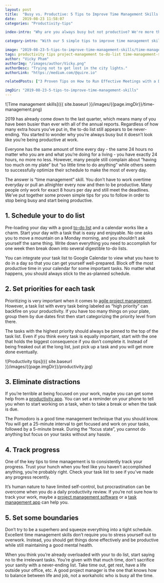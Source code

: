 ```yaml
---
layout: post
title:  "Busy vs. Productive: 5 Tips to Improve Time Management Skills for Project Managers"
date:   2019-08-23 11:58:07
categories: "Productivity-tips"

index-intro: "Why are you always busy but not productive? We're more than halfway through 2019 and it's about time to stop living like a zoombie because you are behind most of your deadlines. With our 5 simple tips to improve time management skills, you can own your day, become less busy and more productive."

category-intro: "With our 5 simple tips to improve time management skills, you can own your day, become less busy and more productive."

image: "2019-08-23-5-tips-to-improve-time-management-skills/time-management.png"
tags: productivity tips project-management to-do-list time-management-skills time-management productivity-tips
author: "Vicky Pham"
authorImg: "/images/author/Vicky.png"
authorDesc: "Trying not to get lost in the city lights."
authorLink: "https://medium.com/@quire.io"

relatedPosts: ["3 Proven Tips on How to Run Effective Meetings with a Digital To Do List", "Top 3 Productivity Tips With Online To Do List Software", "7 Productivity Tips to Avoid Burnout at Work"]

imgDir: "2019-08-23-5-tips-to-improve-time-management-skills"
---
```


![Time management skills]({{ site.baseurl }}/images/{{page.imgDir}}/time-management.png)

2019 has already come down to the last quarter, which means many of you have been busier than ever with all of the annual reports. Regardless of how many extra hours you’ve put in, the to-do list still appears to be never-ending. You started to wonder why you’re always busy but it doesn’t look like you’re being productive at work. 

Everyone has the same amount of time every day - the same 24 hours no matter who you are and what you’re doing for a living - you have exactly 24 hours, no more no less. However, many people still complain about “having too much on my plate” but “so little time to do anything” while others seem to successfully optimize their schedule to make the most of every day. 

The answer is “time management” skill. You don’t have to work overtime everyday or pull an allnighter every now and then to be productive. Many people only work for exact 8 hours per day and still meet the deadlines. We’ve put together some proven simple tips for you to follow in order to stop being busy and start being productive. 

## 1. Schedule your to do list

Pre-loading your day with a good [to-do list](https://quire.io/compare/best-to-do-list-apps) and a calendar works like a charm. Start your day with a task that is easy and enjoyable. No one asks you to move a mountain on a Monday morning, and you shouldn’t ask yourself the same thing. Write down everything you need to accomplish for one week then break down into several digestible to-do lists. 

You can integrate your task list to Google Calendar to view what you have to do in a day so that you can get yourself well-prepared. Block off the most productive time in your calendar for some important tasks. No matter what happens, you should always stick to the as-planned schedule. 

## 2. Set priorities for each task 

Prioritizing is very important when it comes to [agile project management](https://quire.io). However, a task list with every task being labeled as “high priority” can backfire on your productivity. If you have too many things on your plate, group them by due dates first then start categorizing the priority level from there. 

The tasks with the highest priority should always be pinned to the top of the task list. Even if you think every task is equally important, start with the one that holds the biggest consequence if you don’t complete it. Instead of being freaked out at the long list, just pick up a task and you will get more done eventually. 

![Productivity tips]({{ site.baseurl }}/images/{{page.imgDir}}/productivity.jpg)

## 3. Eliminate distractions

If you’re terrible at being focused on your work, maybe you can get some help from a [productivity app](https://quire.io/compare/best-productivity-apps). You can set a reminder on your phone to tell you when to start working on a task, when to take a break or when the task is due. 

The Pomodoro is a good time management technique that you should know. You will get a 25-minute interval to get focused and work on your tasks, followed by a 5-minute break. During the “focus state”, you cannot do anything but focus on your tasks without any hassle.

## 4. Track progress

One of the key tips to time management is to consistently track your progress. Trust your hunch when you feel like you haven’t accomplished anything, you’re probably right. Check your task list to see if you’ve made any progress recently. 

It’s human nature to have limited self-control, but procrastination can be overcome when you do a daily productivity review. If you’re not sure how to track your work, maybe a [project management software](https://quire.io/compare/best-project-management-software-reviews-comparisons) or a [task management app](https://quire.io/compare/best-task-management-software-for-creative-teams) can help you.

## 5. Set some boundaries 

Don’t try to be a superhero and squeeze everything into a tight schedule. Excellent time management skills don’t require you to stress yourself out to overwork. Instead, you should get things done effectively and be productive while still maintaining a good mental health.

When you think you’re already overloaded with your to do list, start saying no to the irrelevant tasks. You’re given with that much time, don’t sacrifice your sanity with a never-ending list. Take time out, get rest, have a life outside your office, etc. A good project manager is the one that knows how to balance between life and job, not a workaholic who is busy all the time. 


[jekyll]:      http://jekyllrb.com
[jekyll-gh]:   https://github.com/jekyll/jekyll
[jekyll-help]: https://github.com/jekyll/jekyll-help
